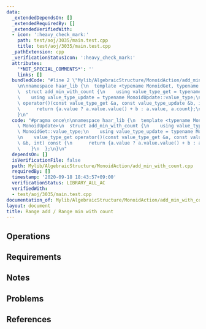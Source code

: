 ```yaml
---
data:
  _extendedDependsOn: []
  _extendedRequiredBy: []
  _extendedVerifiedWith:
  - icon: ':heavy_check_mark:'
    path: test/aoj/3035/main.test.cpp
    title: test/aoj/3035/main.test.cpp
  _pathExtension: cpp
  _verificationStatusIcon: ':heavy_check_mark:'
  attributes:
    '*NOT_SPECIAL_COMMENTS*': ''
    links: []
  bundledCode: "#line 2 \"Mylib/AlgebraicStructure/MonoidAction/add_min_with_count.cpp\"\
    \n\nnamespace haar_lib {\n  template <typename MonoidGet, typename MonoidUpdate>\n\
    \  struct add_min_with_count {\n    using value_type_get = typename MonoidGet::value_type;\n\
    \    using value_type_update = typename MonoidUpdate::value_type;\n\n    value_type_get\
    \ operator()(const value_type_get &a, const value_type_update &b, int) const {\n\
    \      return {a.value ? a.value.value() + b : a.value, a.count};\n    }\n  };\n\
    }\n"
  code: "#pragma once\n\nnamespace haar_lib {\n  template <typename MonoidGet, typename\
    \ MonoidUpdate>\n  struct add_min_with_count {\n    using value_type_get = typename\
    \ MonoidGet::value_type;\n    using value_type_update = typename MonoidUpdate::value_type;\n\
    \n    value_type_get operator()(const value_type_get &a, const value_type_update\
    \ &b, int) const {\n      return {a.value ? a.value.value() + b : a.value, a.count};\n\
    \    }\n  };\n}\n"
  dependsOn: []
  isVerificationFile: false
  path: Mylib/AlgebraicStructure/MonoidAction/add_min_with_count.cpp
  requiredBy: []
  timestamp: '2020-09-18 18:43:57+09:00'
  verificationStatus: LIBRARY_ALL_AC
  verifiedWith:
  - test/aoj/3035/main.test.cpp
documentation_of: Mylib/AlgebraicStructure/MonoidAction/add_min_with_count.cpp
layout: document
title: Range add / Range min with count
---
```


## Operations

## Requirements

## Notes

## Problems

## References
